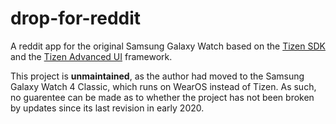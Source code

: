 # drop-for-reddit
A reddit app for the original Samsung Galaxy Watch based on the [Tizen SDK](https://docs.tizen.org/application/web/index) and the [Tizen Advanced UI](https://docs.tizen.org/application/web/guides/tau/tau/) framework.

This project is **unmaintained**, as the author had moved to the Samsung Galaxy Watch 4 Classic, which runs on WearOS instead of Tizen. As such, no guarentee can be made as to whether the project has not been broken by updates since its last revision in early 2020.
